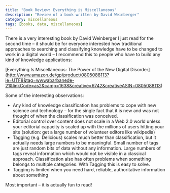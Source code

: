 ```yaml
---
title: "Book Review: Everything is Miscellaneous"
description: "Review of a book written by David Weinberger"
category: miscellaneous
tags: [books, data, miscellaneous]
---
```


There is a very interesting book by David Weinberger I just read for the
second time – it should be for everyone interested how traditional
approaches to searching and classifying knowledge have to be changed
to work in a digital world – I recommend this to people who have to
build any kind of knowledge applications:

[Everything Is Miscellaneous: The Power of the New Digital Disorder]
(http://www.amazon.de/gp/product/0805088113?ie=UTF8&tag=wwwabarbanede-21&linkCode=as2&camp=1638&creative=6742&creativeASIN=0805088113)

Some of the interesting observations:

- Any kind of knowledge classification has problems to cope with new
  science and technology – for the single fact that it is new and was
  not thought of when the classification was conceived.  
- Editorial control over content does not scale in a Web 2.0 world unless 
  your editorial capacity is scaled up with the millions of users hitting 
  your site (solution: get a large number of volunteer editors like wikipedia)
- Tagging (e.g. Delicious) scales much better than classification, but it
  actually needs large numbers to be meaningful. Small number of tags are
  just random bits of data without any information. Large numbers of tags
  reveal information which would not be visible in a classical approach.
  Classification also has often problems when something belongs to multiple
  categories. With Tagging this is easy to solve.  
- Tagging is limited when you need hard, reliable, authoritative information 
  about something 

Most important – it is actually fun to read!

